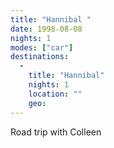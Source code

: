 ```yaml
---
title: "Hannibal "
date: 1998-08-08
nights: 1
modes: ["car"]
destinations:
  -
    title: "Hannibal"
    nights: 1
    location: ""
    geo:
---
```


Road trip with Colleen
